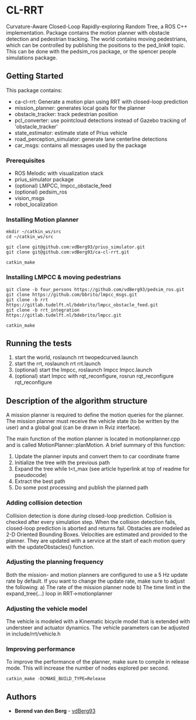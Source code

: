 # CL-RRT
Curvature-Aware Closed-Loop Rapidly-exploring Random Tree, a ROS C++ implementation.
Package contains the motion planner with obstacle detection and pedestrian tracking.
The world contains moving pedestrians, which can be controlled by publishing the positions to the ped_link# topic.
This can be done with the pedsim_ros package, or the spencer people simulations package.

## Getting Started
This package contains:
* ca-cl-rrt: Generate a motion plan using RRT with closed-loop prediction
* mission_planner: generates local goals for the planner
* obstacle_tracker: track pedestrian position
* pcl_converter: use pointcloud detections instead of Gazebo tracking of 'obstacle_tracker'
* state_estimator: estimate state of Prius vehicle
* road_perception_simulator: generate lane centerline detections
* car_msgs: contains all messages used by the package

### Prerequisites

* ROS Melodic with visualization stack
* prius_simulator package
* (optional) LMPCC, lmpcc_obstacle_feed
* (optional) pedsim_ros
* vision_msgs
* robot_localization

### Installing Motion planner

```
mkdir ~/catkin_ws/src
cd ~/catkin_ws/src

git clone git@github.com:vdBerg93/prius_simulator.git
git clone git@github.com:vdBerg93/ca-cl-rrt.git

catkin_make
```
### Installing LMPCC & moving pedestrians

```
git clone -b four_persons https://github.com/vdBerg93/pedsim_ros.git
git clone https://github.com/bbrito/lmpcc_msgs.git
git clone -b rrt https://gitlab.tudelft.nl/bdebrito/lmpcc_obstacle_feed.git 
git clone -b rrt_integration https://gitlab.tudelft.nl/bdebrito/lmpcc.git

catkin_make
```
## Running the tests
1. start the world, roslaunch rrt twopedcurved.launch
2. start the rrt, roslaunch rrt rrt.launch
3. (optional) start the lmpcc, roslaunch lmpcc lmpcc.launch
4. (optional) start lmpcc with rqt_reconfigure, rosrun rqt_reconfigure rqt_reconfigure


## Description of the algorithm structure
A mission planner is required to define the motion queries for the planner. The mission planner must receive the vehicle state (to be written by the user) and a global goal (can be drawn in Rviz interface). 

The main function of the motion planner is located in motionplanner.cpp and is called MotionPlanner::planMotion. A brief summary of this function:
1. Update the planner inputs and convert them to car coordinate frame
2. Initialize the tree with the previous path
3. Expand the tree while t<t_max (see article hyperlink at top of readme for pseudocode)
4. Extract the best path
5. Do some post processing and publish the planned path


### Adding collision detection
Collision detection is done *during* closed-loop prediction. Collision is checked after every simulation step. When the collision detection fails, closed-loop prediction is aborted and returns fail.
Obstacles are modeled as 2-D Oriented Bounding Boxes. Velocities are estimated and provided to the planner.
They are updated with a service at the start of each motion query with the updateObstacles() function. 


### Adjusting the planning frequency
Both the mission- and motion planners are configured to use a 5 Hz update rate by default. 
If you want to change the update rate, make sure to adjust the following:
a) The rate of the mission planner node
b) The time limit in the expand_tree(...) loop in RRT->motionplanner

### Adjusting the vehicle model
The vehicle is modeled with a Kinematic bicycle model that is extended with understeer and actuator dynamics. The vehicle parameters can be adjusted in include/rrt/vehicle.h

### Improving performance
To improve the performance of the planner, make sure to compile in release mode.
This will increase the number of nodes explored per second.
```
catkin_make -DCMAKE_BUILD_TYPE=Release
```
## Authors

* **Berend van den Berg** - [vdBerg93](https://github.com/vdBerg93)

